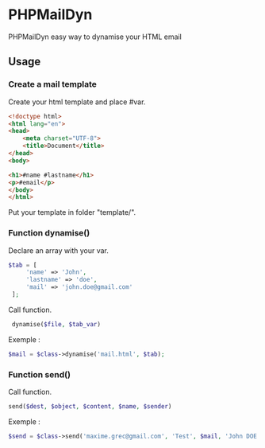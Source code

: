 # PHPMailDyn
PHPMailDyn easy way to dynamise your HTML email


## Usage

### Create a mail template

Create your html template and place #var.

```html
<!doctype html>
<html lang="en">
<head>
    <meta charset="UTF-8">
    <title>Document</title>
</head>
<body>

<h1>#name #lastname</h1>
<p>#email</p>
</body>
</html>
 ```

Put your template in folder "template/".

### Function dynamise()

Declare an array with your var.

```php
$tab = [
     'name' => 'John',
     'lastname' => 'doe',
     'mail' => 'john.doe@gmail.com'
 ];
 ```

Call function.

```php
 dynamise($file, $tab_var)
 ```

Exemple :

 ```php
 $mail = $class->dynamise('mail.html', $tab);
 ```

 ### Function send()

 Call function.

 ```php
 send($dest, $object, $content, $name, $sender)
 ```

 Exemple :

 ```php
 $send = $class->send('maxime.grec@gmail.com', 'Test', $mail, 'John DOE', '')
 ```